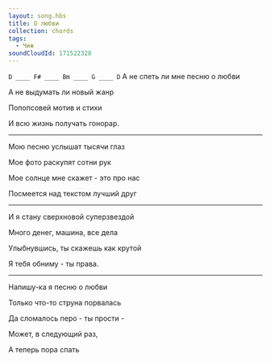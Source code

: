 ```yaml
---
layout: song.hbs
title: О любви
collection: chords
tags:
  - Чиж
soundCloudId: 171522328
---
```


`D ____ F# ____ Bm ____ G ____ D`
А не спеть ли мне песню о любви

А не выдумать ли новый жанр

Попопсовей мотив и стихи

И всю жизнь получать гонорар.

---

Мою песню услышат тысячи глаз

Мое фото раскупят сотни рук

Мое солнце мне скажет - это про нас

Посмеется над текстом лучший друг

---

И я стану сверхновой суперзвездой

Много денег, машина, все дела

Улыбнувшись, ты скажешь как крутой

Я тебя обниму - ты права.

---

Напишу-ка я песню о любви

Только что-то струна порвалась

Да сломалось перо - ты прости -

Может, в следующий раз,

А теперь пора спать
